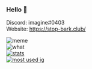 ### Hello 👋
Discord: imagine#0403 <br>
Website: https://stop-bark.club/

![meme](https://komarev.com/ghpvc/?username=OAuthorization&style=flat-square&color=blueviolet) <br> 
![what](https://github-readme-stats.vercel.app/api/wakatime?username=OAuthorization&theme=highcontrast) <br> [![stats](https://github-readme-stats.vercel.app/api?username=stop-bark&show_icons=true&theme=highcontrast&langs_count=10)](https://github.com/anuraghazra/github-readme-stats) <br> [![most used ig](https://github-readme-stats.vercel.app/api/top-langs/?username=stop-bark&layout=compact&theme=highcontrast&show_icons=true)](https://www.youtube.com/watch?v=dQw4w9WgXcQ)
<br>
